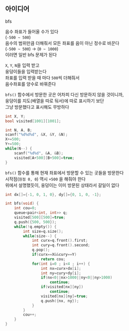 ## 아이디어
bfs  
  
음수 좌표가 들어올 수가 있다  
(`-500 ~ 500`)  
음수의 범위만큼 더해줘서 모든 좌표를 음이 아닌 정수로 바꾼다  
(`-500 ~ 500`) → (`0 ~ 1000`)  
이러면 일반 bfs 문제가 된다  
  
`X`, `Y`, `N`을 입력 받고  
웅덩이들을 입력받는다  
좌표를 입력 받을 때 마다 `500`씩 더해줘서  
음수좌표를 양수로 바꿔준다  
  
`bfs()` 함수에서 방문한 곳은 어차피 다신 방문하지 않을 것이니까,  
웅덩이를 지도(배열을 따로 둬서)에 따로 표시하기 보단  
그냥 방문했다고 표시해도 무방하다
```cpp
int X, Y;
bool visited[1001][1001];

int N, A, B;
scanf("%d%d%d", &X, &Y, &N);
X+=500;
Y+=500;
while(N--) {
	scanf("%d%d", &A, &B);
	visited[A+500][B+500]=true;
}
```
`bfs()` 함수를 통해 현재 좌표에서 방문할 수 있는 곳들을 방문한다  
시작점(`원점 0, 0`) 역시 `+500` 을 해줘야 한다  
위에서 설명했듯이, 웅덩이는 이미 방문된 상태라서 갈일이 없다
```cpp
int dx[]={-1, 0, 1, 0}, dy[]={0, 1, 0, -1};

int bfs(void) {
	int cou=0;
	queue<pair<int, int>> q;
	visited[500][500]=true;
	q.push({500, 500});
	while(!q.empty()) {
		int size=q.size();
		while(size--) {
			int curx=q.front().first;
			int cury=q.front().second;
			q.pop();
			if(curx==X&&cury==Y)
				return cou;
			for(int i=0 ; i<4 ; i++) {
				int nx=curx+dx[i];
				int ny=cury+dy[i];
				if(nx<0||nx>1000||ny<0||ny>1000)
					continue;
				if(visited[nx][ny])
					continue;
				visited[nx][ny]=true;
				q.push({nx, ny});
			}
		}
		cou++;
	}
}
```
